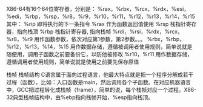 X86-64有16个64位寄存器，分别是：
%rax，%rbx，%rcx，%rdx，%esi，%edi，%rbp，%rsp，%r8，%r9，%r10，%r11，%r12，%r13，%r14，%r15
其中：
%rip 即将执行的下一条指令
%rax 作为函数返回值使用
%rsp 栈指针寄存器，指向栈顶
%rbp 栈指针寄存器, 指向栈帧
%rdi，%rsi，%rdx，%rcx，%r8，%r9 用作函数参数，依次对应第1参数，第2参数。。。
%rbx，%rbp，%r12，%r13，%14，%15 用作数据存储，遵循被调用者使用规则，简单说就是随便用，调用子函数之前要备份它，以防他被修改
%r10，%r11 用作数据存储，遵循调用者使用规则，简单说就是使用之前要先保存原值

栈帧
栈帧结构
C语言属于面向过程语言，他最大特点就是把一个程序分解成若干过程（函数），比如：入口函数是main，然后调用各个子函数。在对应机器语言中，GCC把过程转化成栈帧（frame），简单的说，每个栈帧对应一个过程。X86-32典型栈帧结构中，由%ebp指向栈帧开始，%esp指向栈顶。
